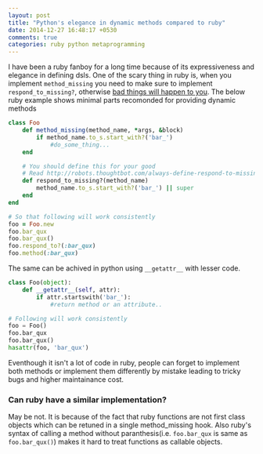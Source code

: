 ```yaml
---
layout: post
title: "Python's elegance in dynamic methods compared to ruby"
date: 2014-12-27 16:48:17 +0530
comments: true
categories: ruby python metaprogramming
---
```


I have been a ruby fanboy for a long time because of its expressiveness and elegance in defining dsls. One of the scary thing in ruby is, when you implement `method_missing` you need to make sure to implement `respond_to_missing?`, otherwise [bad things will happen to you](http://robots.thoughtbot.com/always-define-respond-to-missing-when-overriding). The below ruby example shows minimal parts recomonded for providing dynamic methods

<!-- More -->

```rb
class Foo
	def method_missing(method_name, *args, &block)
		if method_name.to_s.start_with?('bar_')
			#do_some_thing...
	end

	# You should define this for your good
	# Read http://robots.thoughtbot.com/always-define-respond-to-missing-when-overriding for more details
	def respond_to_missing?(method_name)
		method_name.to_s.start_with?('bar_') || super
	end
end

# So that following will work consistently
foo = Foo.new
foo.bar_qux
foo.bar_qux() 
foo.respond_to?(:bar_qux)
foo.method(:bar_qux)
```

The same can be achived in python using `__getattr__` with lesser code.

```py
class Foo(object):
	def __getattr__(self, attr):
		if attr.startswith('bar_'):
			#return method or an attribute..

# Following will work consistently
foo = Foo()
foo.bar_qux
foo.bar_qux() 
hasattr(foo, 'bar_qux')
```

Eventhough it isn't a lot of code in ruby, people can forget to implement both methods or implement them differently by mistake leading to tricky bugs and higher maintainance cost. 

### Can ruby have a similar implementation?

May be not. It is because of the fact that ruby functions are not first class objects which can be retuned in a single method_missing hook. Also ruby's syntax of calling a method without paranthesis(i.e. `foo.bar_qux` is same as `foo.bar_qux()`) makes it hard to treat functions as callable objects.



